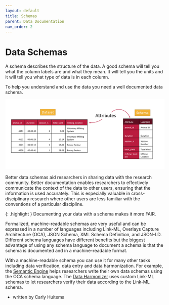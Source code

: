 ```yaml
---
layout: default
title: Schemas
parent: Data Documentation
nav_order: 2
---
```


# Data Schemas

A schema describes the structure of the data. A good schema will tell you what the column labels are and what they mean. It will tell you the units and it will tell you what type of data is in each column.

To help you understand and use the data you need a well documented data schema. 

![A dataset and its schema](../assets/images/attributes_labels_english.PNG)

Better data schemas aid researchers in sharing data with the research community. Better documentation enables researchers to effectively communicate the context of the data to other users, ensuring that the information is used accurately. This is especially valuable in cross-disciplinary research where other users are less familiar with the conventions of a particular discipline.

{: .highlight }
Documenting your data with a schema makes it more FAIR.

Formalized, machine-readable schemas are very useful and can be expressed in a number of languages including Link-ML, Overlays Capture Architecture (OCA), JSON Schema, XML Schema Definition, and JSON-LD. Different schema languages have different benefits but the biggest advantage of using any schema language to document a schema is that the schema is documented and in a machine-readable format.

With a machine-readable schema you can use it for many other tasks including data verification, data entry and data harmonization. For example, the [Semantic Engine](https://www.semanticengine.org) helps researchers write their own data schemas using the OCA schema language. The [Data Harmonizer](https://github.com/cidgoh/DataHarmonizer) uses custom Link-ML schemas to let researchers verify their data according to the Link-ML schema.

- written by Carly Huitema